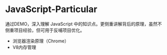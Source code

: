 # JavaScript-Particular
通过DEMO，深入理解 JavaScript 中的知识点。更侧重讲解背后的原理，虽然不侧重项目经验，但可用于反哺项目优化。

- 浏览器渲染原理（Chrome）
- V8内存管理
